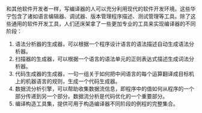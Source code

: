 和其他软件开发者一样，写编译器的人可以充分利用现代的软件开发环境。这些华宁包含了诸如语言编辑器、调试器、版本管理程序描述、测试管理等工具。除了这些通用的软件开发工具，人们还床架拿了一些更加专业的工具来实现编译器的不同阶段：

1. 语法分析器的生成器，可以根据一个程序设计语言的语法描述自动生成语法分析器。
2. 扫描器的生成器，可以根据一个语言的语法单元的正则表达式描述生成词法分析器。
3. 代码生成器的生成器，一句一组关于如何把中间语言的每个运算翻译成目标机上的机器语言的规则，生成一个代码生成器。
4. 数据流分析引擎，可以帮助收集数据流信息，即程序中的值如何从程序的一个部分传递到另一个部分。数据流分析是代码优化的一个重要部分。
5. 编译构造工具集，提供可用于构造编译器不同阶段的例程的完整集合。



